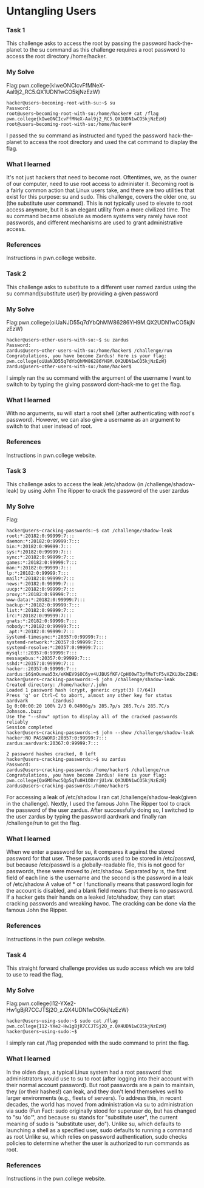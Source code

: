 # Untangling Users
### Task 1
This challenge asks to access the root by passing the password hack-the-planet to the su command as this challenge requires a 
root password to access the root directory /home/hacker.
### My Solve
Flag:pwn.college{kIweONCIcvFfMNeX-Aal9j2_RC5.QX1UDN1wCO5kjNzEzW}
```
hacker@users~becoming-root-with-su:~$ su
Password:
root@users~becoming-root-with-su:/home/hacker# cat /flag
pwn.college{kIweONCIcvFfMNeX-Aal9j2_RC5.QX1UDN1wCO5kjNzEzW}
root@users~becoming-root-with-su:/home/hacker#
```
I passed the su command as instructed and typed the password hack-the-planet to access the root directory and used the cat
command to display the flag.
### What I learned
It's not just hackers that need to become root. 
Oftentimes, we, as the owner of our computer, need to use root access to administer it. 
Becoming root is a fairly common action that Linux users take, 
and there are two utilities that exist for this purpose: su and sudo.
This challenge, covers the older one, su (the substitute user command). 
This is not typically used to elevate to root access anymore, 
but it is an elegant utility from a more civilized time.
The su command became obsolute as modern systems very rarely have root passwords, 
and different mechanisms are used to grant administrative access.
### References
Instructions in pwn.college website.


### Task 2
This challenge asks to substitute to a different user named zardus using the su command(substitute user) by providing
a given password
### My Solve
Flag:pwn.college{oiUaNJD55q7dYbQhMW86286YH9M.QX2UDN1wCO5kjNzEzW}
```
hacker@users~other-users-with-su:~$ su zardus
Password:
zardus@users~other-users-with-su:/home/hacker$ /challenge/run
Congratulations, you have become Zardus! Here is your flag:
pwn.college{oiUaNJD55q7dYbQhMW86286YH9M.QX2UDN1wCO5kjNzEzW}
zardus@users~other-users-with-su:/home/hacker$
```
I simply ran the su command with the argument of the username I want to switch to by typing the giving password
dont-hack-me to get the flag.
### What I learned
With no arguments, su will start a root shell (after authenticating with root's password). 
However, we can also give a username as an argument to switch to that user instead of root.
### References
Instructions in pwn.college website.


### Task 3
This challenge asks to access the leak /etc/shadow (in /challenge/shadow-leak) by using John The Ripper to crack
the password of the user zardus
### My Solve
Flag:
```
hacker@users~cracking-passwords:~$ cat /challenge/shadow-leak
root:*:20182:0:99999:7:::
daemon:*:20182:0:99999:7:::
bin:*:20182:0:99999:7:::
sys:*:20182:0:99999:7:::
sync:*:20182:0:99999:7:::
games:*:20182:0:99999:7:::
man:*:20182:0:99999:7:::
lp:*:20182:0:99999:7:::
mail:*:20182:0:99999:7:::
news:*:20182:0:99999:7:::
uucp:*:20182:0:99999:7:::
proxy:*:20182:0:99999:7:::
www-data:*:20182:0:99999:7:::
backup:*:20182:0:99999:7:::
list:*:20182:0:99999:7:::
irc:*:20182:0:99999:7:::
gnats:*:20182:0:99999:7:::
nobody:*:20182:0:99999:7:::
_apt:*:20182:0:99999:7:::
systemd-timesync:*:20357:0:99999:7:::
systemd-network:*:20357:0:99999:7:::
systemd-resolve:*:20357:0:99999:7:::
mysql:!:20357:0:99999:7:::
messagebus:*:20357:0:99999:7:::
sshd:*:20357:0:99999:7:::
hacker::20357:0:99999:7:::
zardus:$6$nOuxwa53x/eKWEV9$OC6yv4UJBUSfKF/CpH60wT3pfMeTtF5vXZKUJbcZZHEqhYbiUbnhdOmbktLsgvM223iKlo9Gc5zbaWj.5wQMq/:20367:0:99999:7:::
hacker@users~cracking-passwords:~$ john /challenge/shadow-leak
Created directory: /home/hacker/.john
Loaded 1 password hash (crypt, generic crypt(3) [?/64])
Press 'q' or Ctrl-C to abort, almost any other key for status
aardvark         (zardus)
1g 0:00:00:20 100% 2/3 0.04906g/s 285.7p/s 285.7c/s 285.7C/s Johnson..buzz
Use the "--show" option to display all of the cracked passwords reliably
Session completed
hacker@users~cracking-passwords:~$ john --show /challenge/shadow-leak
hacker:NO PASSWORD:20357:0:99999:7:::
zardus:aardvark:20367:0:99999:7:::

2 password hashes cracked, 0 left
hacker@users~cracking-passwords:~$ su zardus
Password:
zardus@users~cracking-passwords:/home/hacker$ /challenge/run
Congratulations, you have become Zardus! Here is your flag:
pwn.college{QaGMOYwc5Qp5qTu0H1ODrrjU1xW.QX3UDN1wCO5kjNzEzW}
zardus@users~cracking-passwords:/home/hacker$
```
For accessing a leak of /etc/shadow I ran cat /challenge/shadow-leak(given in the challenge). Nextly, I used
the famous John The Ripper tool to crack the password of the user zardus. After successfully doing so, I switched
to the user zardus by typing the password aardvark and finally ran /challenge/run to get the flag.
### What I learned
When we enter a password for su, it compares it against the stored password for that user. 
These passwords used to be stored in /etc/passwd, 
but because /etc/passwd is a globally-readable file, this is not good for passwords, these were moved to /etc/shadow.
Separated by :s, the first field of each line is the username and the second is the password in a leak of /etc/shadow
A value of * or ! functionally means that password login for the account is disabled, and 
a blank field means that there is no password.
If a hacker gets their hands on a leaked /etc/shadow, they can start cracking passwords and wreaking havoc. 
The cracking can be done via the famous John the Ripper.
### References
Instructions in the pwn.college website.


### Task 4
This straight forward challenge provides us sudo access which we are told to use to read the flag,
### My Solve
Flag:pwn.college{I12-YXe2-Hw1gBjR7CCJTSj2O_z.QX4UDN1wCO5kjNzEzW}
```
hacker@users~using-sudo:~$ sudo cat /flag
pwn.college{I12-YXe2-Hw1gBjR7CCJTSj2O_z.QX4UDN1wCO5kjNzEzW}
hacker@users~using-sudo:~$
```
I simply ran cat /flag prepended with the sudo command to print the flag.
### What I learned
In the olden days, a typical Linux system had a root password that administrators would use to su to root 
(after logging into their account with their normal account password). But root passwords are a pain to maintain, 
they (or their hashes!) can leak, and they don't lend themselves well to larger environments (e.g., fleets of servers).
To address this, in recent decades, the world has moved from administration via su to administration via sudo 
(Fun Fact: sudo originally stood for superuser do, but has changed to "su 'do'",
and because su stands for "substitute user", the current meaning of sudo is "substitute user, do").
Unlike su, which defaults to launching a shell as a specified user, sudo defaults to running a command as root
Unlike su, which relies on password authentication, sudo checks policies to determine whether the user is authorized to run 
commands as root.
### References
Instructions in the pwn.college website.




























